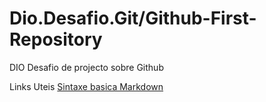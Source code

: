 # Dio.Desafio.Git/Github-First-Repository
DIO Desafio de projecto sobre Github

Links Uteis
[Sintaxe basica Markdown](https://www.markdownguide.org/basic-syntax/)
